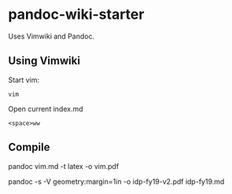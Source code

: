 # pandoc-wiki-starter

Uses Vimwiki and Pandoc.


## Using Vimwiki
Start vim:
```
vim
```
Open current index.md
```
<space>ww
```

## Compile
pandoc vim.md -t latex -o vim.pdf

pandoc -s -V geometry:margin=1in -o idp-fy19-v2.pdf idp-fy19.md
